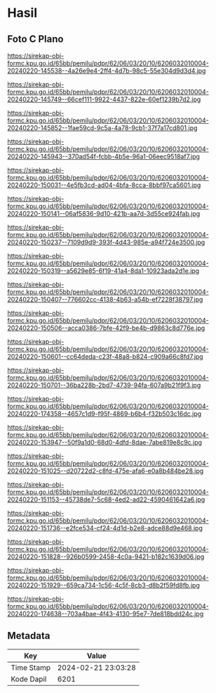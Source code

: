# Hasil

## Foto C Plano

https://sirekap-obj-formc.kpu.go.id/65bb/pemilu/pdpr/62/06/03/20/10/6206032010004-20240220-145538--4a26e9e4-2ff4-4d7b-98c5-55e304d9d3d4.jpg

https://sirekap-obj-formc.kpu.go.id/65bb/pemilu/pdpr/62/06/03/20/10/6206032010004-20240220-145749--66cef111-9922-4437-822e-60ef1239b7d2.jpg

https://sirekap-obj-formc.kpu.go.id/65bb/pemilu/pdpr/62/06/03/20/10/6206032010004-20240220-145852--1fae59cd-9c5a-4a78-9cb1-37f7a17cd801.jpg

https://sirekap-obj-formc.kpu.go.id/65bb/pemilu/pdpr/62/06/03/20/10/6206032010004-20240220-145943--370ad54f-fcbb-4b5e-96a1-06eec9518af7.jpg

https://sirekap-obj-formc.kpu.go.id/65bb/pemilu/pdpr/62/06/03/20/10/6206032010004-20240220-150031--4e5fb3cd-ad04-4bfa-8cca-8bbf97ca5601.jpg

https://sirekap-obj-formc.kpu.go.id/65bb/pemilu/pdpr/62/06/03/20/10/6206032010004-20240220-150141--06af5836-9d10-421b-aa7d-3d55ce924fab.jpg

https://sirekap-obj-formc.kpu.go.id/65bb/pemilu/pdpr/62/06/03/20/10/6206032010004-20240220-150237--7109d9d9-393f-4d43-985e-a94f724e3500.jpg

https://sirekap-obj-formc.kpu.go.id/65bb/pemilu/pdpr/62/06/03/20/10/6206032010004-20240220-150319--a5629e85-6f19-41a4-8da1-10923ada2d1e.jpg

https://sirekap-obj-formc.kpu.go.id/65bb/pemilu/pdpr/62/06/03/20/10/6206032010004-20240220-150407--776602cc-4138-4b63-a54b-ef7228f38797.jpg

https://sirekap-obj-formc.kpu.go.id/65bb/pemilu/pdpr/62/06/03/20/10/6206032010004-20240220-150506--acca0386-7bfe-42f9-be4b-d9863c8d776e.jpg

https://sirekap-obj-formc.kpu.go.id/65bb/pemilu/pdpr/62/06/03/20/10/6206032010004-20240220-150601--cc64deda-c23f-48a8-b824-c909a66c8fd7.jpg

https://sirekap-obj-formc.kpu.go.id/65bb/pemilu/pdpr/62/06/03/20/10/6206032010004-20240220-150701--36ba228b-2bd7-4739-94fa-607a9b21f9f3.jpg

https://sirekap-obj-formc.kpu.go.id/65bb/pemilu/pdpr/62/06/03/20/10/6206032010004-20240220-174358--4657c1d9-f95f-4869-b6b4-f32b503c16dc.jpg

https://sirekap-obj-formc.kpu.go.id/65bb/pemilu/pdpr/62/06/03/20/10/6206032010004-20240220-153947--50f9a1d0-68d0-4dfd-8dae-7abe819e8c9c.jpg

https://sirekap-obj-formc.kpu.go.id/65bb/pemilu/pdpr/62/06/03/20/10/6206032010004-20240220-151025--d20722d2-c8fd-475e-afa6-e0a8b484be28.jpg

https://sirekap-obj-formc.kpu.go.id/65bb/pemilu/pdpr/62/06/03/20/10/6206032010004-20240220-151153--45738de7-5c68-4ed2-ad22-4590461642a6.jpg

https://sirekap-obj-formc.kpu.go.id/65bb/pemilu/pdpr/62/06/03/20/10/6206032010004-20240220-151736--e2fce534-cf24-4d1d-b2e8-adce88d9e468.jpg

https://sirekap-obj-formc.kpu.go.id/65bb/pemilu/pdpr/62/06/03/20/10/6206032010004-20240220-151828--926b0599-2458-4c0a-9421-b182c1639d06.jpg

https://sirekap-obj-formc.kpu.go.id/65bb/pemilu/pdpr/62/06/03/20/10/6206032010004-20240220-151929--659ca734-1c56-4c5f-8cb3-d8b2f59fd8fb.jpg

https://sirekap-obj-formc.kpu.go.id/65bb/pemilu/pdpr/62/06/03/20/10/6206032010004-20240220-174638--703a4bae-4f43-4130-95e7-7de818bdd24c.jpg


## Metadata

| Key        | Value               |
| ---------- | ------------------- |
| Time Stamp | 2024-02-21 23:03:28 |
| Kode Dapil | 6201                |



